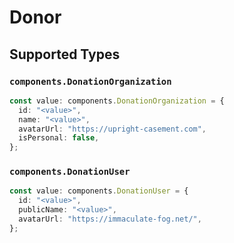# Donor


## Supported Types

### `components.DonationOrganization`

```typescript
const value: components.DonationOrganization = {
  id: "<value>",
  name: "<value>",
  avatarUrl: "https://upright-casement.com",
  isPersonal: false,
};
```

### `components.DonationUser`

```typescript
const value: components.DonationUser = {
  id: "<value>",
  publicName: "<value>",
  avatarUrl: "https://immaculate-fog.net/",
};
```

